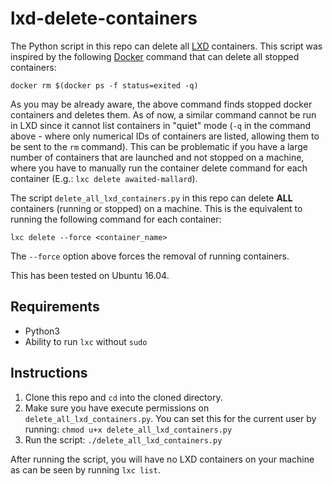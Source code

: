 # lxd-delete-containers

The Python script in this repo can delete all [LXD](https://linuxcontainers.org/lxd/) containers. This script was inspired by the following [Docker](https://www.docker.com/) command that can delete all stopped containers: 
```
docker rm $(docker ps -f status=exited -q)
```
As you may be already aware, the above command finds stopped docker containers and deletes them. As of now, a similar command cannot be run in LXD since it cannot list containers in "quiet" mode (`-q` in the command above - where only numerical IDs of containers are listed, allowing them to be sent to the `rm` command). This can be problematic if you have a large number of containers that are launched and not stopped on a machine, where you have to manually run the container delete command for each container (E.g.: `lxc delete awaited-mallard`). 

The script `delete_all_lxd_containers.py` in this repo can delete **ALL** containers (running or stopped) on a machine. This is the equivalent to running the following command for each container: 
```
lxc delete --force <container_name> 
```

The `--force` option above forces the removal of running containers. 

This has been tested on Ubuntu 16.04. 

## Requirements 
* Python3 
* Ability to run `lxc` without `sudo`

## Instructions
1. Clone this repo and `cd` into the cloned directory. 
2. Make sure you have execute permissions on `delete_all_lxd_containers.py`. You can set this for the current user by running: `chmod u+x delete_all_lxd_containers.py`
3. Run the script: `./delete_all_lxd_containers.py`

After running the script, you will have no LXD containers on your machine as can be seen by running `lxc list`. 
